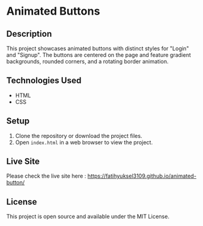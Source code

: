 # Animated Buttons

## Description

This project showcases animated buttons with distinct styles for "Login" and "Signup". The buttons are centered on the page and feature gradient backgrounds, rounded corners, and a rotating border animation.

## Technologies Used

- HTML
- CSS

## Setup

1. Clone the repository or download the project files.
2. Open `index.html` in a web browser to view the project.

## Live Site 

Please check the live site here : https://fatihyuksel3109.github.io/animated-button/

## License

This project is open source and available under the MIT License.
